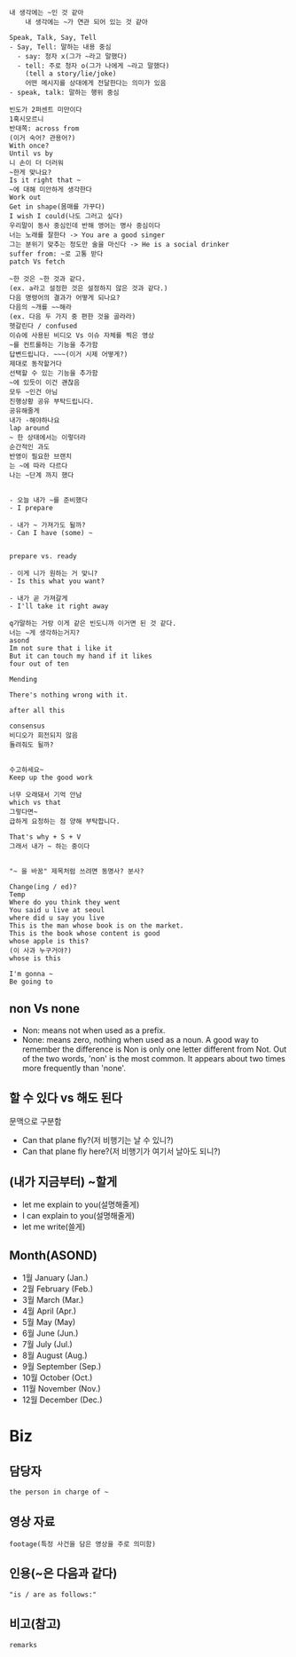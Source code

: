```
내 생각에는 ~인 것 같아
	내 생각에는 ~가 연관 되어 있는 것 같아

Speak, Talk, Say, Tell
- Say, Tell: 말하는 내용 중심
  - say: 청자 x(그가 ~라고 말했다)
  - tell: 주로 청자 o(그가 나에게 ~라고 말했다)
    (tell a story/lie/joke)
    어떤 메시지를 상대에게 전달한다는 의미가 있음
- speak, talk: 말하는 행위 중심

빈도가 2퍼센트 미만이다
1혹시모르니
반대쪽: across from
(이거 숙어? 관용어?)
With once?
Until vs by
니 손이 더 더러워
~한게 맞나요?
Is it right that ~
~에 대해 미안하게 생각한다
Work out
Get in shape(몸매를 가꾸다)
I wish I could(나도 그러고 싶다)
우리말이 동사 중심인데 반해 영어는 명사 중심이다
너는 노래를 잘한다 -> You are a good singer
그는 분위기 맞추는 정도만 술을 마신다 -> He is a social drinker
suffer from: ~로 고통 받다
patch Vs fetch

~한 것은 ~한 것과 같다.
(ex. a라고 설정한 것은 설정하지 않은 것과 같다.)
다음 명령어의 결과가 어떻게 되나요?
다음의 ~개를 ~~해라
(ex. 다음 두 가지 중 편한 것을 골라라)
헷갈린다 / confused
이슈에 사용된 비디오 Vs 이슈 자체를 찍은 영상
~를 컨트롤하는 기능을 추가함
답변드립니다. ~~~(이거 시제 어떻게?)
제대로 동작할거다
선택할 수 있는 기능을 추가함
~에 있듯이 이건 괜찮음
모두 ~인건 아님
진행상황 공유 부탁드립니다.
공유해줄게
내가 -해야하나요
lap around
~ 한 상태에서는 이렇더라
순간적인 과도
반영이 필요한 브랜치
는 ~에 따라 다르다
나는 ~단계 까지 했다


- 오늘 내가 ~를 준비했다
- I prepare

- 내가 ~ 가져가도 될까?
- Can I have (some) ~


prepare vs. ready

- 이게 니가 원하는 거 맞니?
- Is this what you want?

- 내가 곧 가져갈게
- I'll take it right away

q가말하는 거랑 이게 같은 빈도니까 이거면 된 것 같다.
너는 ~게 생각하는거지?
asond
Im not sure that i like it
But it can touch my hand if it likes
four out of ten

Mending

There's nothing wrong with it.

after all this

consensus
비디오가 회전되지 않음
돌려줘도 될까?


수고하세요~
Keep up the good work

너무 오래돼서 기억 안남
which vs that
그렇다면~
급하게 요청하는 점 양해 부탁합니다.

That's why + S + V
그래서 내가 ~ 하는 중이다


"~ 을 바꿈" 제목처럼 쓰려면 동명사? 분사?

Change(ing / ed)?
Temp
Where do you think they went
You said u live at seoul
where did u say you live
This is the man whose book is on the market.
This is the book whose content is good
whose apple is this?
(이 사과 누구거야?)
whose is this

I'm gonna ~
Be going to
```

## non Vs none
- Non: means not when used as a prefix.
- None: means zero, nothing when used as a noun.
A good way to remember the difference is Non is only one letter different from Not.
Out of the two words, 'non' is the most common. It appears about two times more
frequently than 'none'.

## 할 수 있다 vs 해도 된다
문맥으로 구분함
- Can that plane fly?(저 비행기는 날 수 있니?)
- Can that plane fly here?(저 비행기가 여기서 날아도 되니?)

## (내가 지금부터) ~할게
- let me explain to you(설명해줄게)
- I can explain to you(설명해줄게)
- let me write(쓸게)

## Month(ASOND)
- 1월 January (Jan.)
- 2월 February (Feb.)
- 3월 March (Mar.)
- 4월 April (Apr.)
- 5월 May (May)
- 6월 June (Jun.)
- 7월 July (Jul.)
- 8월 August (Aug.)
- 9월 September (Sep.)
- 10월 October (Oct.)
- 11월 November (Nov.)
- 12월 December (Dec.)

# Biz

## 담당자
	the person in charge of ~

## 영상 자료
	footage(특정 사건을 담은 영상을 주로 의미함)

## 인용(~은 다음과 같다)
	"is / are as follows:"
	
## 비고(참고)
	remarks